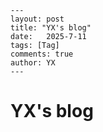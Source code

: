 ```
---
layout: post
title: "YX's blog"
date:   2025-7-11
tags: [Tag]
comments: true
author: YX
---
```

# YX's blog